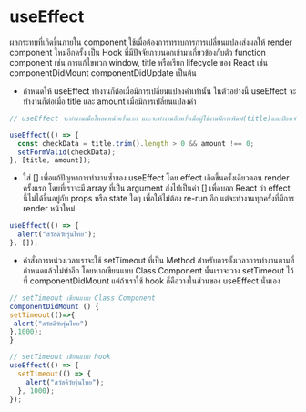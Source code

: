 # useEffect

ผลกระทบที่เกิดขึ้นภายใน component ใช้เมื่อต้องการทราบการการเปลี่ยนแปลงส่งผลให้ render component ใหม่อีกครั้ง เป็น Hook ที่มีปัจจัยภายนอกเข้ามาเกี่ยวข้องกับตัว function component เช่น การแก้ไขพวก window, title หรือเรียก lifecycle ของ React เช่น componentDidMount
componentDidUpdate เป็นต้น

- กำหนดให้ useEffect ทำงานก็ต่อเมื่อมีการเปลี่ยนแปลงค่าเท่านั้น ในตัวอย่างนี้ useEffect จะทำงานก็ต่อเมื่อ title และ amount เมื่อมีการเปลี่ยนแปลงค่า

```js
// useEffect จะทำงานเมื่อโหลดหน้าครั้งแรก และจะทำงานอีกครั้งเมื่อผู้ใช้งานมีการพิมพ์(title)และป้อนจำนวนเต็ม(amount)ที่มากกว่า 0

useEffect(() => {
  const checkData = title.trim().length > 0 && amount !== 0;
  setFormValid(checkData);
}, [title, amount]);
```

- ใส่ [] เพื่อแก้ปัญหาการทำงานซ้ำของ useEffect โดย effect เกิดขึ้นครั้งเดียวตอน render ครั้งแรก โดยที่เราจะมี array ที่เป็น argument ส่งไปเป็นค่า [] เพื่อบอก React ว่า effect นี้ไม่ได้ขึ้นอยู่กับ props หรือ state ใดๆ เพื่อให้ไม่ต้อง re-run อีก แต่จะทำงานทุกครั้งที่มีการ render หน้าใหม่

```js
useEffect(() => {
  alert("สวัสดีวัยรุ่นไทย");
}, []);
```

- คำสั่งการหน่วงเวลาเราจะใช้ setTimeout ที่เป็น Method สำหรับการตั้งเวลาการทำงานตามที่กำหนดแล้วไม่ทำอีก โดยหากเขียนแบบ Class Component นั้นเราจะวาง setTimeout ไว้ที่ componentDidMount แต่ถ้าเราใช้ hook ก็คือวางในส่วนของ useEffect นั่นเอง

```js
// setTimeout เขียนแบบ Class Component
componentDidMount () {
setTimeout(()=>{
 alert("สวัสดีวัยรุ่นไทย")
},1000);
}
```

```js
// setTimeout เขียนแบบ hook
useEffect(() => {
  setTimeout(() => {
    alert("สวัสดีวัยรุ่นไทย");
  }, 1000);
});
```
